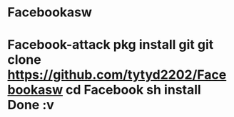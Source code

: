 # Facebookasw
# Facebook-attack pkg install git git clone https://github.com/tytyd2202/Facebookasw cd Facebook sh install  Done :v
